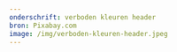 ```yaml
---
onderschrift: verboden kleuren header
bron: Pixabay.com
image: /img/verboden-kleuren-header.jpeg
---
```

